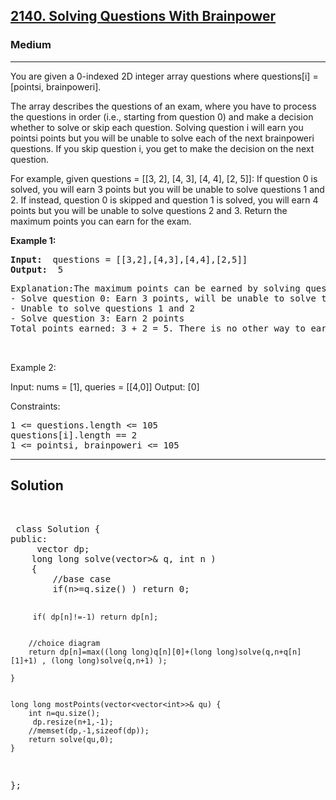 
<h2><a href="https://leetcode.com/problems/sum-of-even-numbers-after-queries/">2140. Solving Questions With Brainpower</a></h2>
<h3>Medium</h3>
<hr>
<div><p>
You are given a 0-indexed 2D integer array questions where questions[i] = [pointsi, brainpoweri].

The array describes the questions of an exam, where you have to process the questions in order (i.e., starting from question 0) and make a decision whether to solve or skip each question. Solving question i will earn you pointsi points but you will be unable to solve each of the next brainpoweri questions. If you skip question i, you get to make the decision on the next question.

For example, given questions = [[3, 2], [4, 3], [4, 4], [2, 5]]:
If question 0 is solved, you will earn 3 points but you will be unable to solve questions 1 and 2.
If instead, question 0 is skipped and question 1 is solved, you will earn 4 points but you will be unable to solve questions 2 and 3.
Return the maximum points you can earn for the exam.
</p>


<p><strong>Example 1:</strong></p>
<pre><strong>Input:</strong>  questions = [[3,2],[4,3],[4,4],[2,5]]
<strong>Output:</strong>  5
</pre>
<pre>
Explanation:The maximum points can be earned by solving questions 0 and 3.
- Solve question 0: Earn 3 points, will be unable to solve the next 2 questions
- Unable to solve questions 1 and 2
- Solve question 3: Earn 2 points
Total points earned: 3 + 2 = 5. There is no other way to earn 5 or more points.

  </pre>
  
Example 2:

Input: nums = [1], queries = [[4,0]]
Output: [0]
 

Constraints:
<pre>
1 <= questions.length <= 105
questions[i].length == 2
1 <= pointsi, brainpoweri <= 105
</pre>
<hr>
 <h2><strong><b>Solution</b></strong></h2>
 <br>
 <pre>
 class Solution {
public:
     vector<long long> dp;
    long long solve(vector<vector<int>>& q, int n ) 
    {
        //base case
        if(n>=q.size() ) return 0;
        
         if( dp[n]!=-1) return dp[n]; 
         
         
        //choice diagram
        return dp[n]=max((long long)q[n][0]+(long long)solve(q,n+q[n][1]+1) , (long long)solve(q,n+1) );
       
    }
    
    
    long long mostPoints(vector<vector<int>>& qu) {
        int n=qu.size();
         dp.resize(n+1,-1);
        //memset(dp,-1,sizeof(dp));
        return solve(qu,0);
    }
};
 </pre>

